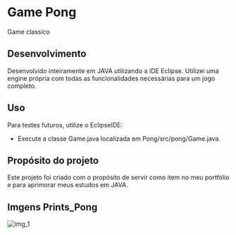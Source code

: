 # Game Pong

  Game classico 

## Desenvolvimento

Desenvolvido inteiramente em JAVA utilizando a IDE Eclipse. Utilizei uma engine própria com todas as funcionalidades necessárias para um jogo completo.

## Uso

Para testes futuros, utilize o EclipseIDE:
- Execute a classe Game.java localizada em Pong/src/pong/Game.java.

## Propósito do projeto

Este projeto foi criado com o propósito de servir como item no meu portfólio e para aprimorar meus estudos em JAVA.

## Imgens Prints_Pong

![img_1](https://github.com/LucasMarkNes/Game_Pong/assets/103937259/071a03ab-071e-47dc-9c77-df767431a937) 
